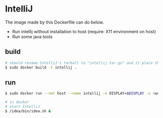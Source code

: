 # IntelliJ #

The image made by this Dockerfile can do below.

* Run intellij without installation to host (require: X11 environment on host)
* Run some java tools

## build ##

```sh
# should rename IntelliJ's tarball to "intellij.tar.gz" and it place this directory.
$ sudo docker build -t intellij .
```

## run ##

```sh
$ sudo docker run --net host --name intellij -e DISPLAY=$DISPLAY -v <workdir>:/work -v /tmp/.X11-unix --user $(id -u) --group $(id -g) -it intellij

# in docker
# start IntelliJ
$ /idea/bin/idea.sh &
```
